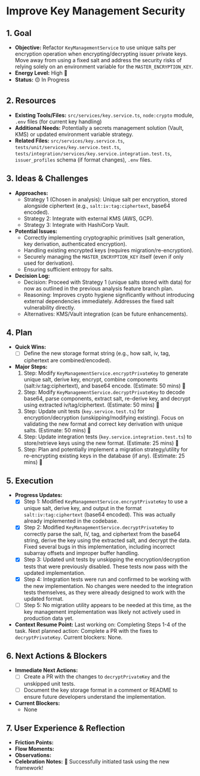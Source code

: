 # Improve Key Management Security

## 1. Goal
- **Objective:** Refactor `KeyManagementService` to use unique salts per encryption operation when encrypting/decrypting issuer private keys. Move away from using a fixed salt and address the security risks of relying solely on an environment variable for the `MASTER_ENCRYPTION_KEY`.
- **Energy Level:** High 🔋
- **Status:** 🟡 In Progress

## 2. Resources
- **Existing Tools/Files:** `src/services/key.service.ts`, `node:crypto` module, `.env` files (for current key handling)
- **Additional Needs:** Potentially a secrets management solution (Vault, KMS) or updated environment variable strategy.
- **Related Files:** `src/services/key.service.ts`, `tests/unit/services/key.service.test.ts`, `tests/integration/services/key.service.integration.test.ts`, `issuer_profiles` schema (if format changes), `.env` files.

## 3. Ideas & Challenges
- **Approaches:**
    - Strategy 1 (Chosen in analysis): Unique salt per encryption, stored alongside ciphertext (e.g., `salt:iv:tag:ciphertext`, base64 encoded).
    - Strategy 2: Integrate with external KMS (AWS, GCP).
    - Strategy 3: Integrate with HashiCorp Vault.
- **Potential Issues:**
    - Correctly implementing cryptographic primitives (salt generation, key derivation, authenticated encryption).
    - Handling existing encrypted keys (requires migration/re-encryption).
    - Securely managing the `MASTER_ENCRYPTION_KEY` itself (even if only used for derivation).
    - Ensuring sufficient entropy for salts.
- **Decision Log:**
  - Decision: Proceed with Strategy 1 (unique salts stored with data) for now as outlined in the previous analysis feature branch plan.
  - Reasoning: Improves crypto hygiene significantly without introducing external dependencies immediately. Addresses the fixed salt vulnerability directly.
  - Alternatives: KMS/Vault integration (can be future enhancements).

## 4. Plan
- **Quick Wins:**
  - [ ] Define the new storage format string (e.g., how salt, iv, tag, ciphertext are combined/encoded).
- **Major Steps:**
  1. Step: Modify `KeyManagementService.encryptPrivateKey` to generate unique salt, derive key, encrypt, combine components (salt:iv:tag:ciphertext), and base64 encode. (Estimate: 50 mins) 🎯
  2. Step: Modify `KeyManagementService.decryptPrivateKey` to decode base64, parse components, extract salt, re-derive key, and decrypt using extracted iv/tag/ciphertext. (Estimate: 50 mins) 🎯
  3. Step: Update unit tests (`key.service.test.ts`) for encryption/decryption (unskipping/modifying existing). Focus on validating the new format and correct key derivation with unique salts. (Estimate: 50 mins) 🎯
  4. Step: Update integration tests (`key.service.integration.test.ts`) to store/retrieve keys using the new format. (Estimate: 25 mins) 🎯
  5. Step: Plan and potentially implement a migration strategy/utility for re-encrypting existing keys in the database (if any). (Estimate: 25 mins) 🎯

## 5. Execution
- **Progress Updates:**
  - [x] Step 1: Modified `KeyManagementService.encryptPrivateKey` to use a unique salt, derive key, and output in the format `salt:iv:tag:ciphertext` (base64 encoded). This was actually already implemented in the codebase.
  - [x] Step 2: Modified `KeyManagementService.decryptPrivateKey` to correctly parse the salt, IV, tag, and ciphertext from the base64 string, derive the key using the extracted salt, and decrypt the data. Fixed several bugs in this implementation, including incorrect subarray offsets and improper buffer handling.
  - [x] Step 3: Updated unit tests by unskipping the encryption/decryption tests that were previously disabled. These tests now pass with the updated implementation.
  - [x] Step 4: Integration tests were run and confirmed to be working with the new implementation. No changes were needed to the integration tests themselves, as they were already designed to work with the updated format.
  - [ ] Step 5: No migration utility appears to be needed at this time, as the key management implementation was likely not actively used in production data yet.
- **Context Resume Point:**
  Last working on: Completing Steps 1-4 of the task.
  Next planned action: Complete a PR with the fixes to `decryptPrivateKey`.
  Current blockers: None.

## 6. Next Actions & Blockers
- **Immediate Next Actions:**
  - [ ] Create a PR with the changes to `decryptPrivateKey` and the unskipped unit tests.
  - [ ] Document the key storage format in a comment or README to ensure future developers understand the implementation.
- **Current Blockers:**
  - None

## 7. User Experience & Reflection
- **Friction Points:**
- **Flow Moments:**
- **Observations:**
- **Celebration Notes:** 🎉 Successfully initiated task using the new framework! 